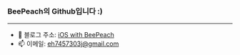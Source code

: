 ### BeePeach의 Github입니다 :)
***
+ 🐝 블로그 주소: [iOS with BeePeach](https://beepeach.tistory.com)
+ 📫 이메일: eh7457303j@gmail.com

<br/>
<br/>
